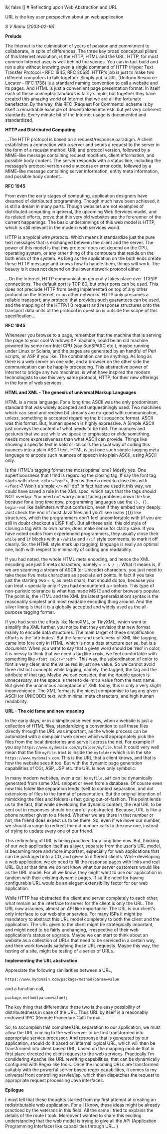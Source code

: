 &{<nil> false <nil> <nil> [] <nil> <nil> <nil> <nil> # Reflecting upon Web Abstraction and URL

URL is the key user perspective about an web application

*S V Ramu (2003-02-16)*

**Prelude**

The Internet is the culmination of years of passion and commitment to collaborate, in spite of differences. The three key broad conceptual pillars of this Internet revolution, is the HTTP, HTML and the URL. HTTP, for most common Internet user, is well behind the scenes. You can in fact build and run a site without knowing even a single command of HTTP (Hyper Text Transfer Protocol - RFC 1945, RFC 2068). HTTP's job is just to make two different computers to talk together. Simply put, a URL (Uniform Resource Locater - RFC 1738) is a standard naming convention to call a website and its pages. And HTML is just a convenient page presentation format. In itself each of these concepts/standards is fairly simple, but together they have created this amazing world of Internet that we are all the fortunate benefactor. By the way, this RFC (Request For Comments) scheme is by itself a remarkable example of decentralized interests but yet very coherent standards. Every minute bit of the Internet usage is documented and standardized.

**HTTP and Distributed Computing**

...The HTTP protocol is based on a request/response paradigm. A client establishes a connection with a server and sends a request to the server in the form of a request method, URI, and protocol version, followed by a MIME-like message containing request modifiers, client information, and possible body content. The server responds with a status line, including the message's protocol version and a success or error code, followed by a MIME-like message containing server information, entity meta information, and possible body content...

**RFC 1945**

From even the early stages of computing, application designers have dreamed of distributed programming. Though much have been achieved, it is still a dream in many parts. Though websites are not examples of distributed computing in general, the upcoming Web Services model, and its related efforts, prove that this very old websites are the forerunner of the current happenings. The basic underpinnings of this web model is HTTP, which is still relevant in the modern web services world.

HTTP is a typical *wire protocol*. Which means it standardize just the pure text messages that is exchanged between the client and the server. The power of this model is that this protocol does not depend on the CPU, operating system, or any other thing of the computers that reside on the both ends of the system. As long as the application on the both ends create these HTTP message and knows how to handle them, things will work. The beauty is it does not depend on the lower network protocol either.

...On the Internet, HTTP communication generally takes place over TCP/IP connections. The default port is TCP 80, but other ports can be used. This does not preclude HTTP from being implemented on top of any other protocol on the Internet, or on other networks. HTTP only presumes a reliable transport; any protocol that provides such guarantees can be used, and the mapping of the HTTP/1.0 request and response structures onto the transport data units of the protocol in question is outside the scope of this specification...

**RFC 1945**

Whenever you browse to a page, remember that the machine that is serving the page to your cool Windows XP machine, could be an old machine powered by some non-Intel CPU (say SunSPARC etc.), maybe running under Linux or Solaris, and the pages are generated by an handful of Perl scripts, or ASP if you like. The combination can be anything. As long as there is a web server on one side, and a browser on the other side the communication can be happily proceeding. This abstractive power of Internet to bridge any two machines, is what have inspired the modern technologists to use this very same protocol, HTTP, for their new offerings in the form of web services.

**HTML and XML - The genesis of universal Markup Languages**

HTML is a meta language. For a long time ASCII was the only predominant standard that was widely accepted and unquestiningly used. Two machines which can send and receive bit streams are no-good with communication, unless, something is accepted regarding the bit sequence format. ASCII was this format. But, human speech is highly expressive. A Simple ASCII just conveys the content of what needs to be told. The nuances and gestures that we use while we speak to emphasize or elide something, needs more expressiveness than what ASCII can provide. Things like showing a specific text in bold or italics is the usual way of coding this nuances into a plain ASCII text. HTML is just one such simple tagging meta language to encode such nuances of speech into plain ASCII, using ASCII only.

Is the HTML's tagging format the most optimal one? Mostly yes. One superfluousness that I find is regarding the closing tag. If say the font tag starts with `<font color="red">`, then is there a need to close this with `</font>`? Won't a simple `</>` will do? In fact had we used it this way, we could have saved a rule in the XML spec, which says that the tags should NOT overlap. You need not worry about facing problems down the line, because for a long time now, programming languages use the `(), {}, begin-end` like delimiters without confusion, even if they embed very deeply. Just check the end of most Java files and you'll see many }}}} like structures, which the programmers don't feel uncomfortable with (if you are still in doubt checkout a LISP file!). But all these said, this old style of closing a tag with its own name, does make sense for clarity sake. If you have noted codes from experienced programmers, they usually close their `while` and `if` blocks with a `//while` and `//if` style comments, to mark it off clearly. So, the HTML style mark up (tagging) language is really an optimal one, both with respect to minimality of coding and readability.

If you had noted, the whole HTML meta encoding, and hence the XML encoding use just 5 meta characters, namely `< > & / ;`. What it means is, if we are scanning a stream of ASCII (or Unicode) characters, you just need to take these five meta characters as special alert points. In fact if you take just the starting two `< &`, as meta chars, that should do too, because you can treat `>` specially only if you had encountered a `<` before. This type of non-puristic tolerance is what has made MS IE and other browsers popular. The point is, the HTML and the XML (its latest generalization) syntax is the reasonably simplest and most readable encoding thing around. And the silver lining is that it is a globally accepted and widely used as the all-purpose tagging format.

If you had seen the efforts like NanoXML, or TinyXML, which want to simplify the XML further, you notice that they envision that new format mainly to encode data structures. The main target of these simplification efforts is the 'attributes'. But the fame and usefulness of XML like tagging, came into fore only in HTML, which is not a data structure per se, but is a *document*. When you want to say that a given word should be 'red' in color, it is messy to think that we need a tag like `<red>`, we feel comfortable with something like `<font color="red">`. This way, the subordination of color to font is very clear, and the value red is just one value. So we cannot avoid three distinct concepts while tagging, namely, the tagged, the tag and the attribute of that tag. Maybe we can consider, that the double quotes is unnecessary, as the space is there to delimit a value from the next name. But given the unanimous acceptance of XML today, this is only a very slight inconvenience. The XML format is the nicest compromise to tag any given ASCII (or UNICODE) text, with minimal meta characters, and high human readability.

**URL - The old fame and new meaning**

In the early days, or in a simple case even now, when a website is just a collection of HTML files, standardizing a convention to call these files directly through the URL was important, as the whole process can be automated with a complaint web server which will appropriately pick the files from the local directories and serve it across the net. For example if you say `https://www.mydomain.com/myfolder/myfile.html` It could very well mean that the file `myfile.html` is inside the `myfolder` which is in the site `https://www.mydomain.com`. This is the URL that a client knows, and that is how the website sees it too. But with the dynamic page generation capabilities of CGI, ASP, JSP etc. the URL is now only symbolic.

In many modern websites, even a call to `myfile.pdf` can be dynamically generated from some XML snippet or even from a database. Of course even now this folder like separation lends itself to context separation, and dot extensions of files to the format of presentation. But the original intention of mimicking the files and folders is fast going out-of-fashion. This point lends us to the fact, that while developing the dynamic content, the real URL to be sent out in responses should be carefully abstracted. Because, URL is like a phone number given to a friend. Whether we are there in that number or not, the friend does expect us to be there. So, even if we move our number, we should arrange to redirect the old number calls to the new one, instead of trying to update every one of our friend.

This redirecting of URL is being practiced for a long time now. But, thinking of our web application itself as a layer, separate from the user's URL model, is becoming more and more important, especially for web applications that can be packaged into a CD, and given to different clients. While developing a web application, we do need to fill the response pages with links and real URL. But at that time we do not know what our server customers would like as the URL model. For all we know, they might want to use our application in tandem with their existing dynamic pages. If so the need for having configurable URL would be an elegant extensibility factor for our web application.

While HTTP has abstracted the client and server completely to each other, what remain as the interface to server for the client is only the URL. The URL now assumes, almost an API like importance. The URL is our client's only interface to our web site or service. For many ISPs it might be mandatory to abstract this URL model completely to both the client and the application. The URL given to the client might be strategically important, and might need to be fairly unchanging, irrespective of their web application's status or upgrade. Maybe we can start to think about an website as a collection of URLs that need to be serviced in a certain way, and then work towards satisfying those URL requests. Maybe this way, the testing of a site, might be testing of a series of URLs.

**Implementing the URL abstraction**

Appreciate the following similarities between a URL,

`https://www.mydomain.com/package/method?param=value`

and a function call,

`package.method(param=value);`

The key thing that differentiate these two is the easy possibility of distributedness in case of the URL. Thus URL by itself is a reasonably endowed RPC (Remote Procedure Call) format.

So, to accomplish this complete URL separation to our application, we must allow the URL coming to the web server to be first transformed into appropriate service processor. And response that is generated by our application, should do it based on internal logical URL, which will then be transformed into client based URL, based on the mapping module that in first place directed the client request to the web services. Practically I'm considering Apache like URL rewriting capabilities, that can be dynamically configured with Regex like tools. Once the incoming URLs are transformed suitably with the powerful server based regex capabilities, it comes to my universal front controlling servlet/jsp, which then dispatches the request to appropriate request processing Java interfaces.

**Epilogue**

I must tell that these thoughts started from my first attempt at creating an redistributable web application. For all I know, these ideas might be already practiced by the veterans in this field. All the same I tried to explains the details of the route I took. Moreover I wanted to share this exciting understanding that the web model is trying to give all the API (Application Programming Interface) like capabilities through URL.
}
